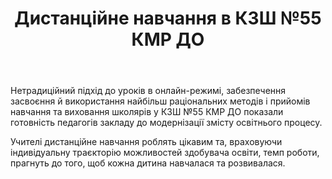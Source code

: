 ﻿---
title: Дистанційне навчання в КЗШ №55 КМР ДО
---

Нетрадиційний підхід до уроків в онлайн-режимі, забезпечення засвоєння й використання найбільш раціональних методів і прийомів навчання та виховання школярів у КЗШ №55 КМР ДО показали готовність педагогів закладу до модернізації змісту освітнього процесу.

Учителі дистанційне навчання роблять цікавим та, враховуючи індивідуальну траєкторію можливостей здобувача освіти, темп роботи, прагнуть до того, щоб кожна дитина навчалася та розвивалася.

<slideshow />
